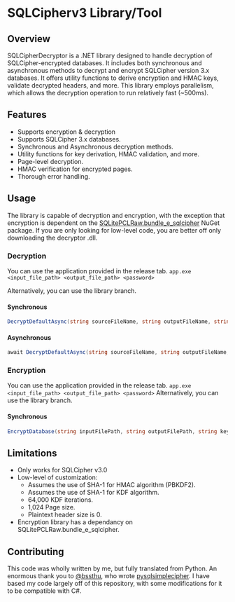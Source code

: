 # SQLCipherv3 Library/Tool

## Overview
SQLCipherDecryptor is a .NET library designed to handle decryption of SQLCipher-encrypted databases. It includes both synchronous and asynchronous methods to decrypt and encrypt SQLCipher version 3.x databases. It offers utility functions to derive encryption and HMAC keys, validate decrypted headers, and more. This library employs parallelism, which allows the decryption operation to run relatively fast (~500ms).

## Features
- Supports encryption & decryption
- Supports SQLCipher 3.x databases.
- Synchronous and Asynchronous decryption methods.
- Utility functions for key derivation, HMAC validation, and more.
- Page-level decryption.
- HMAC verification for encrypted pages.
- Thorough error handling.

## Usage
The library is capable of decryption and encryption, with the exception that encryption is dependent on the [SQLitePCLRaw.bundle_e_sqlcipher](https://www.nuget.org/packages/SQLitePCLRaw.bundle_e_sqlcipher) NuGet package. If you are only looking for low-level code, you are better off only downloading the decryptor .dll.
### Decryption
You can use the application provided in the release tab.
```app.exe <input_file_path> <output_file_path> <password>```

Alternatively, you can use the library branch.
#### Synchronous
```c#
DecryptDefaultAsync(string sourceFileName, string outputFileName, string passwordString);
```
#### Asynchronous
```c#
await DecryptDefaultAsync(string sourceFileName, string outputFileName, string passwordString);
```
### Encryption
You can use the application provided in the release tab.
```app.exe <input_file_path> <output_file_path> <password>```
Alternatively, you can use the library branch.
#### Synchronous
```c#
EncryptDatabase(string inputFilePath, string outputFilePath, string key)
```

## Limitations
- Only works for SQLCipher v3.0
- Low-level of customization:
  -  Assumes the use of SHA-1 for HMAC algorithm (PBKDF2).
  -  Assumes the use of SHA-1 for KDF algorithm.
  -  64,000 KDF iterations.
  -  1,024 Page size.
  -  Plaintext header size is 0.
- Encryption library has a dependancy on SQLitePCLRaw.bundle_e_sqlcipher.

## Contributing
This code was wholly written by me, but fully translated from Python. An enormous thank you to [@bssthu](https://github.com/bssthu), who wrote [pysqlsimplecipher](https://github.com/bssthu/pysqlsimplecipher). I have based my code largely off of this repository, with some modifications for it to be compatible with C#.
